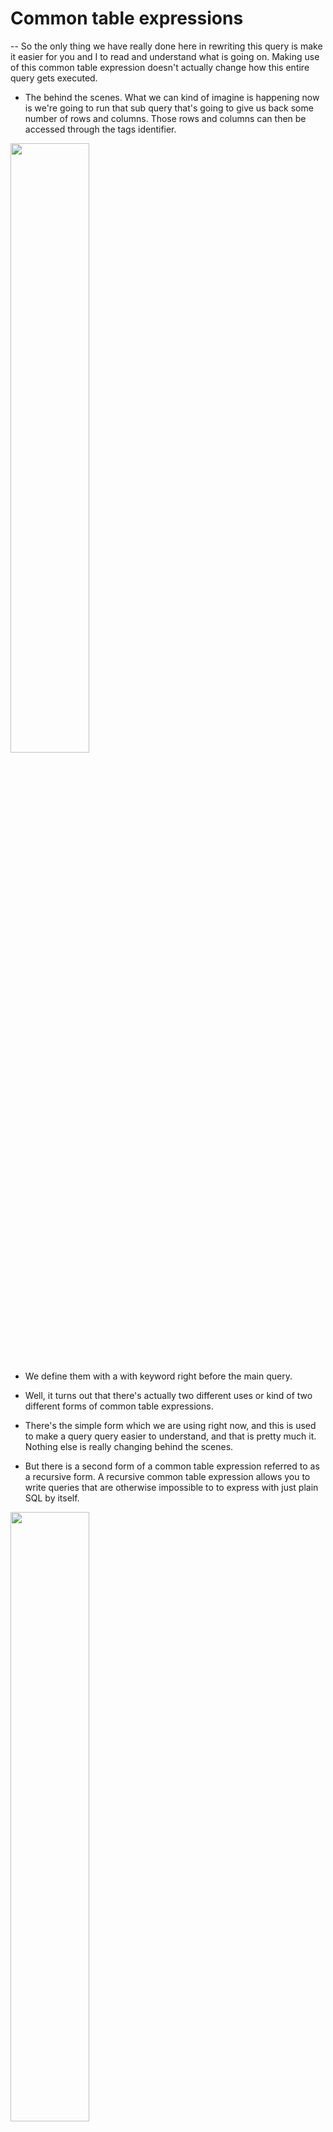 # Common table expressions

-- So the only thing we have really done here in rewriting this query is make it easier for you and I to read and understand what is going on. Making use of this common table expression doesn't actually change how this entire query gets executed.

- The behind the scenes. What we can kind of imagine is happening now is we're going to run that sub query that's going to give us back some number of rows and columns. Those rows and columns can then be accessed through the tags identifier.

[<img src="./pictures/common_table_expression.png" width="50%"/>](./pictures/common_table_expression.png)

- We define them with a with keyword right before the main query.

- Well, it turns out that there's actually two different uses or kind of two different forms of common table expressions.

- There's the simple form which we are using right now, and this is used to make a query query easier to understand, and that is pretty much it. Nothing else is really changing behind the scenes.

- But there is a second form of a common table expression referred to as a recursive form. A recursive common table expression allows you to write queries that are otherwise impossible to to express with just plain SQL by itself.

[<img src="./pictures/common_table_expressions.png" width="50%"/>](./pictures/common_table_expressions.png)

# Recursive CTE(Common table expressions)

[<img src="./pictures/recursive_ctes.png" width="50%"/>](./pictures/recursive_ctes.png)

- As I've mentioned, every recursive CTE is going to have a union inside of it, whether or not you think you need it.

- We then have one select immediately above, we refer to the select statement above the Union. As the initial or non-recursive query.

- Then immediately after the union, we've got another select. We refer to this statement right here as the recursive query.

[<img src="./pictures/recursice_cte.png" width="50%"/>](./pictures/recursice_cte.png)

[<img src="./pictures/recursive_01.png" width="50%"/>](./pictures/recursive_01.png)

- The first thing that occurs when we run this query, Postgres is going to define two tables behind the scenes. So you're not really going to see these immediately or really see them in any kind of output. We refer to these two temporary tables as a results table and the working table.

[<img src="./pictures/recursive_steps.png" width="50%"/>](./pictures/recursive_steps.png)

- Both these tables are going to be given some number of columns. The columns that they get assigned are whatever you have inside of that set of parentheses right there. So we have with recursive, then some name and then a set of parentheses.

- In this case, we have just one word inside those parentheses of Val, which again is short for value. That means that both of our tables are going to have one single column labeled Val.

[<img src="./pictures/recursive_steps_01.png" width="50%"/>](./pictures/recursive_steps_01.png)

- If we had additional words inside of here, such as maybe created_at or count, that means that we would have additional columns inside of both these tables.


[<img src="./pictures/recursive_steps_03.png" width="50%"/>](./pictures/recursive_steps_03.png)

- In step number two, we run the initial or non-recursive statement. So we're going to run that and then we're going to put the results from that statement into both the results table and the working table.

- So we can imagine that we're going to execute select 3 as Val by itself.

[<img src="./pictures/recursive_04.png" width="50%"/>](./pictures/recursive_04.png)

- So in step number three, we're going to now run our recursive statement. And here's the kind of little trick to understanding what's going on here. We're going to replace the table name of Countdown in there with a reference to the working table instead.

- We are selecting all the different rows from the working table where Val is greater than one. So in that case, it gives us this one row right here. Then from that one row, we are saying take the value inside of the Val column and subtract one from it.

-  if the recursive statement returned any rows. And yep, it definitely did. It gave us that right there. Then we're going to take that row and append it to the results table.

- I'm then going to throw away. This is not really in the step right here, but I'm going to throw away everything inside of the working table as it stands right now, and I'm going to replace it with the result of that recursive query that we just calculated.

- Because our recursive statement just returns some rows. We're then going to run a recursive statement again.

- So we're going to go back up here to step number three. So let's imagine what happens there again, that we're going to run the recursive statement.

-  in the last case, when we executed this query right here, we did not get any rows back out of it. No rows whatsoever. So in this case, our recursive statement returned no rows. So we are going to immediately stop recursion.

- Then our results table will be taken. We're going to rename the results table to whatever we named our recursive as. In this case, we called it Countdown.

- And now we're going to make this resulting table right here accessible to the rest of our query or essentially the outer query.

[<img src="./pictures/recursive__step_05.png" width="50%"/>](./pictures/recursive__step_05.png)

[<img src="./pictures/recursive__step_06.png" width="50%"/>](./pictures/recursive__step_06.png)

[<img src="./pictures/recursive__step_07.png" width="50%"/>](./pictures/recursive__step_07.png)

[<img src="./pictures/recursive__step_08.png" width="50%"/>](./pictures/recursive__step_08.png)

# Why use recursive ctes

- So Instagram makes the assumption this is a really big assumption. If I am interested in these people and those people are interested in these people, then I should be interested in Justin Bieber, Jennifer Lopez and Snoop Dog as well.

- So to get the list of suggestions for this page right here, we would have to write out a query to take a look at who some user is following. Find those people and then find who they are following in turn.

[<img src="./pictures/why_use_resursive_ctes.png" width="50%"/>](./pictures/why_use_resursive_ctes.png)

- As you can imagine that this tree kind of grows in depth over and over and over.

- So even if we could figure out some way to write a joint statement to get this kind of first unassociated layer, because I am already following these people, even if we could kind of figure out a joint statement to get these writing out, a joint statement to go down another level and then another in another would get really confusing and really nasty really quickly.

[<img src="./pictures/why_use_resursive_ctes_02.png" width="50%"/>](./pictures/why_use_resursive_ctes_02.png)

# Recursive cte example 

[<img src="./pictures/recurive_cte_example_query.png" width="50%"/>](./pictures/recurive_cte_example_query.png)

- We're going to find all the rows with a follower of one.

- And for those rows, we're going to extract only the leader ID and the follower ID. We're going to pull out that row right there. And we're also going to give it that fixed constant value of depth of one as well.

- So we've added those rows or the result of the initial query to the working table. We also add that to our results table as well.

- the little trick that we use for understanding the recursive statement. The trick is to find the reference to the name of the CTE itself, and we're going to replace that with working table.

- To illustrate the join, we're going to kind of diagrammatically or guess visually, just to put it very simply, show the matching or the merge tables in this temporary table over here.

- Okay, so now that we've got the join table put together, we would then execute the Where statement. So we would execute that where and we would make sure that we've only got rows inside of here with a depth that is less than 2.

- So we take the follower side leader, the follower side follower, take depth and add one as well.

- So now we will take that result, copy it into our results table. We would dump everything inside of our working table and put the result of the recursive statement in there as well.

- So now we're going to run our recursive statement again. That means we have to do the join a second time around. So we're going to take a look at all these different working table values and we will join them with the followers table follower ID column.

- The where clause to it would make sure that we've only got rows with a depth less than two.

- That is the result of our recursive query. There are no rows to actually select any columns from. So in this case, our recursive statement did not return any rows. We have nothing to merge into the results table.

- So we stop recursion and this results table right here, we can imagine gets renamed automatically to the name of our CTE itself, which was suggestions.

- And then the rest of our query would start to operate on it.

[<img src="./pictures/recursive_cte_example_00.png" width="50%"/>](./pictures/recursive_cte_example_00.png)

[<img src="./pictures/recursive_cte_example_01.png" width="50%"/>](./pictures/recursive_cte_example_01.png)

[<img src="./pictures/recursive_cte_example_02.png" width="50%"/>](./pictures/recursive_cte_example_02.png)

[<img src="./pictures/recursive_cte_example_03.png" width="50%"/>](./pictures/recursive_cte_example_03.png)

[<img src="./pictures/recursive_cte_example_04.png" width="50%"/>](./pictures/recursive_cte_example_04.png)

[<img src="./pictures/recursive_cte_example_05.png" width="50%"/>](./pictures/recursive_cte_example_05.png)

[<img src="./pictures/recursive_cte_example_06.png" width="50%"/>](./pictures/recursive_cte_example_06.png)

